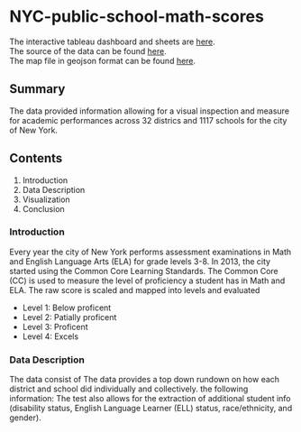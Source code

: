 # NYC-public-school-math-scores

The interactive tableau dashboard and sheets are [here](https://public.tableau.com/profile/aaron.ortega#!/).<br>
The source of the data can be found [here](https://infohub.nyced.org/reports-and-policies/citywide-information-and-data/test-results).<br>
The map file in geojson format can be found [here](https://data.cityofnewyork.us/Education/School-Districts/r8nu-ymqj).
## Summary
The data provided information allowing for a visual inspection and measure for academic performances across 32 districs and 1117 schools for the city of New York. 



## Contents
1. Introduction
2. Data Description
3. Visualization
4. Conclusion

### Introduction
Every year the city of New York performs assessment examinations in Math and English Language Arts (ELA) for grade levels 3-8. In 2013, the city started using the Common Core Learning Standards. The Common Core (CC) is used to measure the level of proficiency a student has in Math and ELA. The raw score is scaled and mapped into levels and evaluated
- Level 1: Below proficent
- Level 2: Patially proficent
- Level 3: Proficent
- Level 4: Excels

### Data Description
The data consist of 
The data provides a top down rundown on how each district and school did individually and collectively. the following information:  The test also allows for the extraction of additional student info (disability status, English Language Learner (ELL) status, race/ethnicity, and gender).
